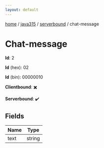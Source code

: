 ```yaml
---
layout: default
---
```


[home](/)  /  [java315](/protocol/java315)  /  [serverbound](/protocol/java315/serverbound)  /  chat-message

# Chat-message

**Id**: 2

**Id** (hex): 02

**Id** (bin): 00000010

**Clientbound**: ✖️

**Serverbound**: ✔️

## Fields

Name | Type
---|---
text | string

